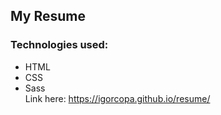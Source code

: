 
## My Resume
### Technologies used:
* HTML
* CSS
* Sass  
Link here: https://igorcopa.github.io/resume/
